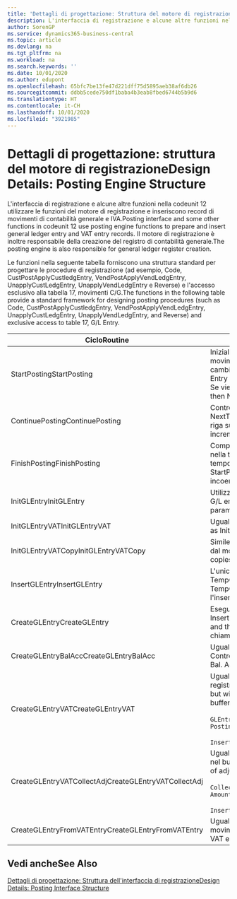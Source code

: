 ```yaml
---
title: 'Dettagli di progettazione: Struttura del motore di registrazione | Microsoft Docs'
description: L'interfaccia di registrazione e alcune altre funzioni nella codeunit 12 utilizzare le funzioni del motore di registrazione e inseriscono record di movimenti di contabilità generale e IVA. Il motore di registrazione è inoltre responsabile della creazione del registro di contabilità generale.
author: SorenGP
ms.service: dynamics365-business-central
ms.topic: article
ms.devlang: na
ms.tgt_pltfrm: na
ms.workload: na
ms.search.keywords: ''
ms.date: 10/01/2020
ms.author: edupont
ms.openlocfilehash: 65bfc7be13fe47d221dff75d5895aeb38af6db26
ms.sourcegitcommit: ddbb5cede750df1baba4b3eab8fbed6744b5b9d6
ms.translationtype: HT
ms.contentlocale: it-CH
ms.lasthandoff: 10/01/2020
ms.locfileid: "3921985"
---
```

# <a name="design-details-posting-engine-structure"></a><span data-ttu-id="6c9c0-104">Dettagli di progettazione: struttura del motore di registrazione</span><span class="sxs-lookup"><span data-stu-id="6c9c0-104">Design Details: Posting Engine Structure</span></span>
<span data-ttu-id="6c9c0-105">L'interfaccia di registrazione e alcune altre funzioni nella codeunit 12 utilizzare le funzioni del motore di registrazione e inseriscono record di movimenti di contabilità generale e IVA.</span><span class="sxs-lookup"><span data-stu-id="6c9c0-105">Posting interface and some other functions in codeunit 12 use posting engine functions to prepare and insert general ledger entry and VAT entry records.</span></span> <span data-ttu-id="6c9c0-106">Il motore di registrazione è inoltre responsabile della creazione del registro di contabilità generale.</span><span class="sxs-lookup"><span data-stu-id="6c9c0-106">The posting engine is also responsible for general ledger register creation.</span></span>  
  
 <span data-ttu-id="6c9c0-107">Le funzioni nella seguente tabella forniscono una struttura standard per progettare le procedure di registrazione (ad esempio, Code, CustPostApplyCustledgEntry, VendPostApplyVendLedgEntry, UnapplyCustLedgEntry, UnapplyVendLedgEntry e Reverse) e l'accesso esclusivo alla tabella 17, movimenti C/G.</span><span class="sxs-lookup"><span data-stu-id="6c9c0-107">The functions in the following table provide a standard framework for designing posting procedures (such as Code, CustPostApplyCustledgEntry, VendPostApplyVendLedgEntry, UnapplyCustLedgEntry, UnapplyVendLedgEntry, and Reverse) and exclusive access to table 17, G/L Entry.</span></span>  
  
|<span data-ttu-id="6c9c0-108">Ciclo</span><span class="sxs-lookup"><span data-stu-id="6c9c0-108">Routine</span></span>|<span data-ttu-id="6c9c0-109">Description</span><span class="sxs-lookup"><span data-stu-id="6c9c0-109">Description</span></span>|  
|-------------|---------------------------------------|  
|<span data-ttu-id="6c9c0-110">StartPosting</span><span class="sxs-lookup"><span data-stu-id="6c9c0-110">StartPosting</span></span>|<span data-ttu-id="6c9c0-111">Inizializza il buffer di registrazione TempGLEntryBuf, blocca le tabelle dei movimenti IVA e C/G e inizializza il periodo contabile, il registro C/G e il tasso di cambio.</span><span class="sxs-lookup"><span data-stu-id="6c9c0-111">Initializes posting buffer TempGLEntryBuf, locks G/L Entry and VAT Entry tables, and initializes Accounting Period, G/L Register, and Exchange Rate.</span></span> <span data-ttu-id="6c9c0-112">Se viene chiamato una sola volta, NextEntryNo è 0.</span><span class="sxs-lookup"><span data-stu-id="6c9c0-112">Should be called only once, then NextEntryNo is 0.</span></span>|  
|<span data-ttu-id="6c9c0-113">ContinuePosting</span><span class="sxs-lookup"><span data-stu-id="6c9c0-113">ContinuePosting</span></span>|<span data-ttu-id="6c9c0-114">Controlla e registra l''IVA ad esigibilità differita dell'incremento NextTransactionNo della transazione precedente e prepara la registrazione della riga successiva.</span><span class="sxs-lookup"><span data-stu-id="6c9c0-114">Checks and posts unrealized VAT for previous transaction increment NextTransactionNo and prepares post of next line.</span></span>|  
|<span data-ttu-id="6c9c0-115">FinishPosting</span><span class="sxs-lookup"><span data-stu-id="6c9c0-115">FinishPosting</span></span>|<span data-ttu-id="6c9c0-116">Completa la registrazione inserendo i movimenti di C/G dal buffer temporaneo nella tabella di database.</span><span class="sxs-lookup"><span data-stu-id="6c9c0-116">Completes posting by inserting G/L entries from temporary buffer into database table.</span></span> <span data-ttu-id="6c9c0-117">Utilizzato sempre insieme a StartPosting.</span><span class="sxs-lookup"><span data-stu-id="6c9c0-117">Always used together with StartPosting.</span></span> <span data-ttu-id="6c9c0-118">Verifica la presenza di incoerenze.</span><span class="sxs-lookup"><span data-stu-id="6c9c0-118">Checks for inconsistencies.</span></span>|  
|<span data-ttu-id="6c9c0-119">InitGLEntry</span><span class="sxs-lookup"><span data-stu-id="6c9c0-119">InitGLEntry</span></span>|<span data-ttu-id="6c9c0-120">Utilizzato per inizializzare nuovo movimento C/G per riga di</span><span class="sxs-lookup"><span data-stu-id="6c9c0-120">Used to initialize new G/L entry for Gen.</span></span> <span data-ttu-id="6c9c0-121">registrazioni generali.</span><span class="sxs-lookup"><span data-stu-id="6c9c0-121">Jnl Line.</span></span> <span data-ttu-id="6c9c0-122">Restituisce GLEntry come parametro.</span><span class="sxs-lookup"><span data-stu-id="6c9c0-122">Returns GLEntry as parameter.</span></span>|  
|<span data-ttu-id="6c9c0-123">InitGLEntryVAT</span><span class="sxs-lookup"><span data-stu-id="6c9c0-123">InitGLEntryVAT</span></span>|<span data-ttu-id="6c9c0-124">Uguale a InitGLEntry, ma assegna anche contropartita e SummarizeVAT.</span><span class="sxs-lookup"><span data-stu-id="6c9c0-124">Same as InitGLEntry, but also assigns Bal. Account No. and SummarizeVAT.</span></span>|  
|<span data-ttu-id="6c9c0-125">InitGLEntryVATCopy</span><span class="sxs-lookup"><span data-stu-id="6c9c0-125">InitGLEntryVATCopy</span></span>|<span data-ttu-id="6c9c0-126">Simile a InitGLEntryVAT, ma copia anche i dati delle categorie di registrazione dal movimento IVA prima di SummarizeVAT.</span><span class="sxs-lookup"><span data-stu-id="6c9c0-126">Similar to InitGLEntryVAT, but also copies posting groups data from VAT Entry before SummarizeVAT.</span></span>|  
|<span data-ttu-id="6c9c0-127">InsertGLEntry</span><span class="sxs-lookup"><span data-stu-id="6c9c0-127">InsertGLEntry</span></span>|<span data-ttu-id="6c9c0-128">L'unica funzione che inserisce movimenti C/G nella tabella globale di TempGLEntryBuf.</span><span class="sxs-lookup"><span data-stu-id="6c9c0-128">The only function that inserts G/L entry into global TempGLEntryBuf table.</span></span> <span data-ttu-id="6c9c0-129">Utilizzare sempre questa funzione per l'inserimento.</span><span class="sxs-lookup"><span data-stu-id="6c9c0-129">Always use this function for insert.</span></span>|  
|<span data-ttu-id="6c9c0-130">CreateGLEntry</span><span class="sxs-lookup"><span data-stu-id="6c9c0-130">CreateGLEntry</span></span>|<span data-ttu-id="6c9c0-131">Esegue un InitGLEntry, assegna Importo in valuta addiz. ed esegue InsertGLEntry.</span><span class="sxs-lookup"><span data-stu-id="6c9c0-131">Performs an InitGLEntry, assigns Additional Currency Amount, and then performs InsertGLEntry.</span></span> <span data-ttu-id="6c9c0-132">Sostituisce molte righe di codice a una singola chiamata di funzione.</span><span class="sxs-lookup"><span data-stu-id="6c9c0-132">Replaces several lines of code with a single function call.</span></span>|  
|<span data-ttu-id="6c9c0-133">CreateGLEntryBalAcc</span><span class="sxs-lookup"><span data-stu-id="6c9c0-133">CreateGLEntryBalAcc</span></span>|<span data-ttu-id="6c9c0-134">Uguale a CreateGLEntry, ma assegna anche Tipo contropartita e Contropartita.</span><span class="sxs-lookup"><span data-stu-id="6c9c0-134">Same as CreateGLEntry, but also assigns Bal. Account Type and Bal. Account No.</span></span>|  
|<span data-ttu-id="6c9c0-135">CreateGLEntryVAT</span><span class="sxs-lookup"><span data-stu-id="6c9c0-135">CreateGLEntryVAT</span></span>|<span data-ttu-id="6c9c0-136">Uguale a CreateGLEntry, ma con elaborazione addizionale delle categorie di registrazione e salvataggio nel buffer temporaneo IVA:</span><span class="sxs-lookup"><span data-stu-id="6c9c0-136">Same as CreateGLEntry, but with additional processing for posting groups and saving to temporary VAT buffer:</span></span><br /><br /> `GLEntry.CopyPostingGroupsFromDtldCVBuf(DtldCVLedgEntryBuf,GenJnlLine."Gen. Posting Type");`<br /><br /> `InsertVATEntriesFromTemp(DtldCVLedgEntryBuf,GLEntry);`|  
|<span data-ttu-id="6c9c0-137">CreateGLEntryVATCollectAdj</span><span class="sxs-lookup"><span data-stu-id="6c9c0-137">CreateGLEntryVATCollectAdj</span></span>|<span data-ttu-id="6c9c0-138">Uguale a CreateGLEntry, ma con raccolta addizionale di rettifiche e salvataggio nel buffer temporaneo IVA:</span><span class="sxs-lookup"><span data-stu-id="6c9c0-138">Same as CreateGLEntry, but with additional collection of adjustments and saving to temporary VAT buffer:</span></span><br /><br /> `CollectAdjustment(AdjAmount,GLEntry.Amount,GLEntry."Additional-Currency Amount",OriginalDateSet);`<br /><br /> `InsertVATEntriesFromTemp(DtldCVLedgEntryBuf,GLEntry);`|  
|<span data-ttu-id="6c9c0-139">CreateGLEntryFromVATEntry</span><span class="sxs-lookup"><span data-stu-id="6c9c0-139">CreateGLEntryFromVATEntry</span></span>|<span data-ttu-id="6c9c0-140">Uguale a CreateGLEntry, ma copia anche le categorie di registrazione dal movimento IVA.</span><span class="sxs-lookup"><span data-stu-id="6c9c0-140">Same as CreateGLEntry, but also copies posting groups from VAT entry.</span></span>|  
  
## <a name="see-also"></a><span data-ttu-id="6c9c0-141">Vedi anche</span><span class="sxs-lookup"><span data-stu-id="6c9c0-141">See Also</span></span>  
 [<span data-ttu-id="6c9c0-142">Dettagli di progettazione: Struttura dell'interfaccia di registrazione</span><span class="sxs-lookup"><span data-stu-id="6c9c0-142">Design Details: Posting Interface Structure</span></span>](design-details-posting-interface-structure.md)